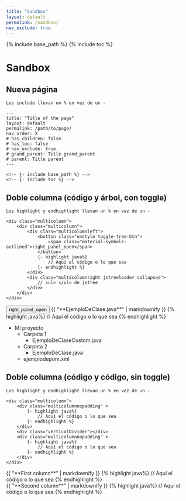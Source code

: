 ```yaml
---
title: "Sandbox"
layout: default
permalink: /sandbox/
nav_exclude: true
---
```

{% include base_path %}
{% include toc %}

# Sandbox

## Nueva página

```
Los include llevan un % en vez de un -

---
title: "Title of the page"
layout: default
permalink: /path/to/page/
nav_order: X 
# has_children: false
# has_toc: false
# nav_exclude: true
# grand_parent: Title grand_parent
# parent: Title parent
---

<!-- {- include base_path %} -->
<!-- {- include toc %} -->
```

## Doble columna (código y árbol, con toggle)

```
Los highlight y endhighlight llevan un % en vez de un -

<div class="multicolumn">
    <div class="multicolumn">
        <div class="multicolumnleft">
            <button class="unstyle toggle-tree-btn">
                <span class="material-symbols-outlined">right_panel_open</span>
            </button>
            {- highlight java%}
                // Aquí el código o lo que sea
            {- endhighlight %}
        </div>
        <div class="multicolumnright jstreeloader collapsed">
            // <ul> </ul> de jstree
        </div>
    </div>
</div>
```

<div class="multicolumn">
    <div class="multicolumnleft">
        <button class="unstyle toggle-tree-btn">
            <span class="material-symbols-outlined">right_panel_open</span>
        </button>
        {{ "**EjemploDeClase.java**"  | markdownify }}
        {% highlight java%}
            // Aquí el código o lo que sea
        {% endhighlight %}
    </div>
    <div class="multicolumnright jstreeloader collapsed">
        <ul>
            <li data-jstree='{"opened":true, "icon":"{{ base_path }}/assets/jstree/fa-folder-open.svg"}'>
            Mi proyecto
            <ul>
                <li data-jstree='{"icon":"{{ base_path }}/assets/jstree/fa-folder-open.svg"}'>
                Carpeta 1
                <ul>
                <li data-jstree='{"icon":"{{ base_path }}/assets/jstree/fa-file.svg"}'>EjemploDeClaseCustom.java</li>
                </ul>
                </li>
                <li data-jstree='{"icon":"{{ base_path }}/assets/jstree/fa-folder-open.svg"}'>
                Carpeta 2
                <ul>
                <li data-jstree='{"selected": true, "icon":"{{ base_path }}/assets/jstree/fa-file.svg"}'>EjemploDeClase.java</li>
                </ul>
                </li>
                <li data-jstree='{"icon":"{{ base_path }}/assets/jstree/fa-file.svg"}'>ejemplodepom.xml</li>
            </ul>
            </li>
        </ul>
    </div>
</div>

## Doble columna (código y código, sin toggle)

```
Los highlight y endhighlight llevan un % en vez de un -

<div class="multicolumn">
    <div class="multicolumnnopadding" >
        {- highlight java%}
            // Aquí el código o lo que sea
        {- endhighlight %}
    </div>
    <div class="verticalDivider"></div>
    <div class="multicolumnnopadding" >
        {- highlight java%}
            // Aquí el código o lo que sea
        {- endhighlight %}
    </div>
</div>
```
<div class="multicolumn">
    <div class="multicolumnnopadding" >
        {{ "**First column**"  | markdownify }}
        {% highlight java%}
            // Aquí el código o lo que sea
        {% endhighlight %}
    </div>
    <div class="verticalDivider"></div>
    <div class="multicolumnnopadding" >
        {{ "**Second column**"  | markdownify }}
        {% highlight java%}
            // Aquí el código o lo que sea
        {% endhighlight %}
    </div>
</div>